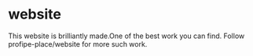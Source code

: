 # website
This website is brilliantly made.One of the best work you can find.
Follow profipe-place/website for more such work.
